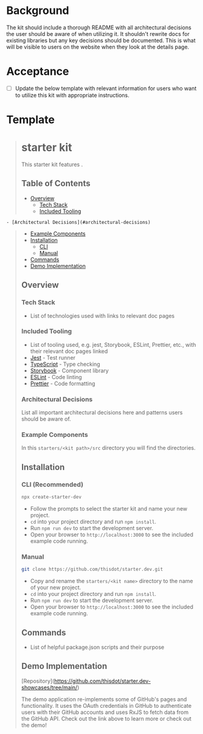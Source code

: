 # Background

The kit should include a thorough README with all architectural decisions the user should be aware of when utilizing it. It shouldn't rewrite docs for existing libraries but any key decisions should be documented. This is what will be visible to users on the website when they look at the details page.

# Acceptance

- [ ] Update the below template with relevant information for users who want to utilize this kit with appropriate instructions.

# Template

> # <kit name> starter kit
>
> This starter kit features <technology list>.
>
> ## Table of Contents
>
> - [Overview](#overview)
>   - [Tech Stack](#tech-stack)
>   - [Included Tooling](#included-tooling)

    - [Architectural Decisions](#architectural-decisions)

> - [Example Components](#example-components)
> - [Installation](#installation)
>   - [CLI](#cli)
>   - [Manual](#manual)
> - [Commands](#commands)
> - [Demo Implementation](#demo-implementation)
>
> ## Overview
>
> ### Tech Stack
>
> - List of technologies used with links to relevant doc pages
>
> ### Included Tooling
>
> - List of tooling used, e.g. jest, Storybook, ESLint, Prettier, etc., with their relevant doc pages linked
> - [Jest](https://jestjs.io/) - Test runner
> - [TypeScript](https://www.typescriptlang.org/) - Type checking
> - [Storybook](https://storybook.js.org/) - Component library
> - [ESLint](https://eslint.org/) - Code linting
> - [Prettier](https://prettier.io/) - Code formatting
>
> ### Architectural Decisions
>
> List all important architectural decisions here and patterns users should be aware of.
>
> ### Example Components
>
> In this `starters/<kit path>/src` directory you will find the <Component Names> directories.
>
> <explain each components structure with relation to the architectural decisions outlined>
>
> ## Installation
>
> ### CLI (Recommended)
>
> ```bash
> npx create-starter-dev
> ```
>
> - Follow the prompts to select the <kit name> starter kit and name your new project.
> - `cd` into your project directory and run `npm install`.
> - Run `npm run dev` to start the development server.
> - Open your browser to `http://localhost:3000` to see the included example code running.
>
> ### Manual
>
> ```bash
> git clone https://github.com/thisdot/starter.dev.git
> ```
>
> - Copy and rename the `starters/<kit name>` directory to the name of your new project.
> - `cd` into your project directory and run `npm install`.
> - Run `npm run dev` to start the development server.
> - Open your browser to `http://localhost:3000` to see the included example code running.
>
> ## Commands
>
> - List of helpful package.json scripts and their purpose
>
> ## Demo Implementation
>
> [Repository](https://github.com/thisdot/starter.dev-showcases/tree/main/<kit name>)
>
> The demo application re-implements some of GitHub's pages and functionality. It uses the OAuth credentials in GitHub to authenticate users with their GitHub accounts and uses RxJS to fetch data from the GitHub API. Check out the link above to learn more or check out the demo!
